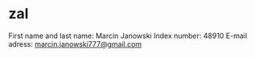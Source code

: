 # zal
First name and last name: Marcin Janowski
Index number: 48910
E-mail adress: marcin.janowski777@gmail.com